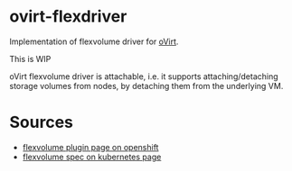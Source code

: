 # ovirt-flexdriver

Implementation of flexvolume driver for [oVirt](https://ovirt.org).

This is WIP 

oVirt flexvolume driver is attachable, i.e. it supports attaching/detaching storage volumes from nodes, by detaching them from the underlying VM.

# Sources
- [flexvolume plugin page on openshift](https://docs.openshift.org/latest/install_config/persistent_storage/persistent_storage_flex_volume.html)
- [flexvolume spec on kubernetes page](https://github.com/kubernetes/community/blob/master/contributors/devel/flexvolume.md)

